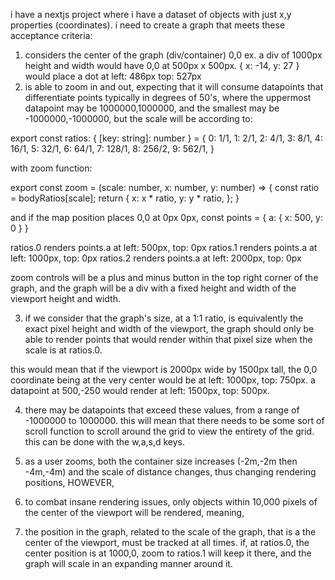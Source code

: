 i have a nextjs project where i have a dataset of objects with just x,y properties (coordinates). i need to create a graph that meets these acceptance criteria:

1. considers the center of the graph (div/container) 0,0
    ex. a div of 1000px height and width would have 0,0 at 500px x 500px. { x: -14, y: 27 } would place a dot at left: 486px top: 527px
2. is able to zoom in and out, expecting that it will consume datapoints that differentiate points typically in degrees of 50's, where the uppermost datapoint may be 1000000,1000000, and the smallest may be -1000000,-1000000, but the scale will be according to:

export const ratios: { [key: string]: number } = {
    0: 1/1,
    1: 2/1,
    2: 4/1,
    3: 8/1,
    4: 16/1,
    5: 32/1,
    6: 64/1,
    7: 128/1,
    8: 256/2,
    9: 562/1,
}

with zoom function:

export const zoom = (scale: number, x: number, y: number) => {
    const ratio = bodyRatios[scale];
    return {
        x: x * ratio,
        y: y * ratio,
    };
}

and if the map position places 0,0 at 0px 0px, 
const points = {
    a: { x: 500, y: 0 }
}

ratios.0 renders points.a at left: 500px, top: 0px
ratios.1 renders points.a at left: 1000px, top: 0px
ratios.2 renders points.a at left: 2000px, top: 0px
    
zoom controls will be a plus and minus button in the top right corner of the graph, and the graph will be a div with a fixed height and width of the viewport height and width.

3. if we consider that the graph's size, at a 1:1 ratio, is equivalently the exact pixel height and width of the viewport, the graph should only be able to render points that would render within that pixel size when the scale is at ratios.0. 

this would mean that if the viewport is 2000px wide by 1500px tall, the 0,0 coordinate being at the very center would be at left: 1000px, top: 750px. a datapoint at 500,-250 would render at left: 1500px, top: 500px. 

4. there may be datapoints that exceed these values, from a range of -1000000 to 1000000. this will mean that there needs to be some sort of scroll function to scroll around the grid to view the entirety of the grid. this can be done with the w,a,s,d keys.

5. as a user zooms, both the container size increases (-2m,-2m then -4m,-4m) and the scale of distance changes, thus changing rendering positions, HOWEVER, 

6. to combat insane rendering issues, only objects within 10,000 pixels of the center of the viewport will be rendered, meaning,

7. the position in the graph, related to the scale of the graph, that is a the center of the viewport, must be tracked at all times. if, at ratios.0, the center position is at 1000,0, zoom to ratios.1 will keep it there, and the graph will scale in an expanding manner around it.

